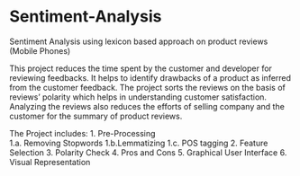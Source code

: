 # Sentiment-Analysis
Sentiment Analysis using lexicon based approach on product reviews (Mobile Phones)

This project reduces the time spent by the customer and developer for reviewing feedbacks. It helps to identify drawbacks of a product as inferred from the customer feedback. The project sorts the reviews on the basis of reviews’ polarity which helps in understanding customer satisfaction. Analyzing the reviews also reduces the efforts of selling company and the customer for the summary of product reviews.

The Project includes:
  	1. Pre-Processing                                                                                                    
      1.a. Removing Stopwords
      1.b.Lemmatizing
      1.c. POS tagging
    2. Feature Selection
    3. Polarity Check
    4. Pros and Cons
    5. Graphical User Interface
    6. Visual Representation
